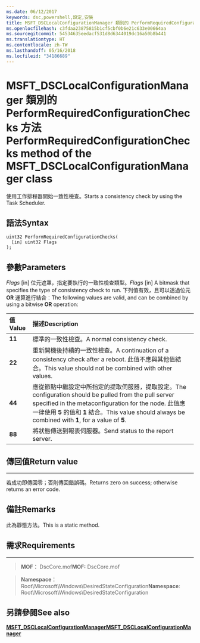 ```yaml
---
ms.date: 06/12/2017
keywords: dsc,powershell,設定,安裝
title: MSFT_DSCLocalConfigurationManager 類別的 PerformRequiredConfigurationChecks 方法
ms.openlocfilehash: c3fdaa23875815b1cf5cbf0b6e21c633e00664aa
ms.sourcegitcommit: 54534635eedacf531d8d6344019dc16a50b8b441
ms.translationtype: HT
ms.contentlocale: zh-TW
ms.lasthandoff: 05/16/2018
ms.locfileid: "34186689"
---
```

# <a name="performrequiredconfigurationchecks-method-of-the-msftdsclocalconfigurationmanager-class"></a><span data-ttu-id="5a9cf-103">MSFT_DSCLocalConfigurationManager 類別的 PerformRequiredConfigurationChecks 方法</span><span class="sxs-lookup"><span data-stu-id="5a9cf-103">PerformRequiredConfigurationChecks method of the MSFT_DSCLocalConfigurationManager class</span></span>

<span data-ttu-id="5a9cf-104">使用工作排程器開始一致性檢查。</span><span class="sxs-lookup"><span data-stu-id="5a9cf-104">Starts a consistency check by using the Task Scheduler.</span></span>

<a name="syntax"></a><span data-ttu-id="5a9cf-105">語法</span><span class="sxs-lookup"><span data-stu-id="5a9cf-105">Syntax</span></span>
------

```mof
uint32 PerformRequiredConfigurationChecks(
  [in] uint32 Flags
);
```

<a name="parameters"></a><span data-ttu-id="5a9cf-106">參數</span><span class="sxs-lookup"><span data-stu-id="5a9cf-106">Parameters</span></span>
----------

<span data-ttu-id="5a9cf-107">*Flags* \[in\] 位元遮罩，指定要執行的一致性檢查類型。</span><span class="sxs-lookup"><span data-stu-id="5a9cf-107">*Flags* \[in\] A bitmask that specifies the type of consistency check to run.</span></span> <span data-ttu-id="5a9cf-108">下列值有效，且可以透過位元 **OR** 運算進行結合︰</span><span class="sxs-lookup"><span data-stu-id="5a9cf-108">The following values are valid, and can be combined by using a bitwise **OR** operation:</span></span>

|<span data-ttu-id="5a9cf-109">值</span><span class="sxs-lookup"><span data-stu-id="5a9cf-109">Value</span></span> |<span data-ttu-id="5a9cf-110">描述</span><span class="sxs-lookup"><span data-stu-id="5a9cf-110">Description</span></span> |
|:--- |:---|
|<span data-ttu-id="5a9cf-111">**1**</span><span class="sxs-lookup"><span data-stu-id="5a9cf-111">**1**</span></span> | <span data-ttu-id="5a9cf-112">標準的一致性檢查。</span><span class="sxs-lookup"><span data-stu-id="5a9cf-112">A normal consistency check.</span></span> |
|<span data-ttu-id="5a9cf-113">**2**</span><span class="sxs-lookup"><span data-stu-id="5a9cf-113">**2**</span></span> | <span data-ttu-id="5a9cf-114">重新開機後持續的一致性檢查。</span><span class="sxs-lookup"><span data-stu-id="5a9cf-114">A continuation of a consistency check after a reboot.</span></span> <span data-ttu-id="5a9cf-115">此值不應與其他值結合。</span><span class="sxs-lookup"><span data-stu-id="5a9cf-115">This value should not be combined with other values.</span></span> |
|<span data-ttu-id="5a9cf-116">**4**</span><span class="sxs-lookup"><span data-stu-id="5a9cf-116">**4**</span></span> | <span data-ttu-id="5a9cf-117">應從節點中繼設定中所指定的提取伺服器，提取設定。</span><span class="sxs-lookup"><span data-stu-id="5a9cf-117">The configuration should be pulled from the pull server specified in the metaconfiguration for the node.</span></span> <span data-ttu-id="5a9cf-118">此值應一律使用 **5** 的值和 **1** 結合。</span><span class="sxs-lookup"><span data-stu-id="5a9cf-118">This value should always be combined with **1**, for a value of **5**.</span></span> |
|<span data-ttu-id="5a9cf-119">**8**</span><span class="sxs-lookup"><span data-stu-id="5a9cf-119">**8**</span></span> | <span data-ttu-id="5a9cf-120">將狀態傳送到報表伺服器。</span><span class="sxs-lookup"><span data-stu-id="5a9cf-120">Send status to the report server.</span></span> |

## <a name="return-value"></a><span data-ttu-id="5a9cf-121">傳回值</span><span class="sxs-lookup"><span data-stu-id="5a9cf-121">Return value</span></span>
------------

<span data-ttu-id="5a9cf-122">若成功即傳回零；否則傳回錯誤碼。</span><span class="sxs-lookup"><span data-stu-id="5a9cf-122">Returns zero on success; otherwise returns an error code.</span></span>

## <a name="remarks"></a><span data-ttu-id="5a9cf-123">備註</span><span class="sxs-lookup"><span data-stu-id="5a9cf-123">Remarks</span></span>

<span data-ttu-id="5a9cf-124">此為靜態方法。</span><span class="sxs-lookup"><span data-stu-id="5a9cf-124">This is a static method.</span></span>

## <a name="requirements"></a><span data-ttu-id="5a9cf-125">需求</span><span class="sxs-lookup"><span data-stu-id="5a9cf-125">Requirements</span></span>
------------
><span data-ttu-id="5a9cf-126">**MOF：** DscCore.mof</span><span class="sxs-lookup"><span data-stu-id="5a9cf-126">**MOF:** DscCore.mof</span></span>

><span data-ttu-id="5a9cf-127">**Namespace**：Root\Microsoft\Windows\DesiredStateConfiguration</span><span class="sxs-lookup"><span data-stu-id="5a9cf-127">**Namespace**: Root\Microsoft\Windows\DesiredStateConfiguration</span></span>


## <a name="see-also"></a><span data-ttu-id="5a9cf-128">另請參閱</span><span class="sxs-lookup"><span data-stu-id="5a9cf-128">See also</span></span>


[<span data-ttu-id="5a9cf-129">**MSFT_DSCLocalConfigurationManager**</span><span class="sxs-lookup"><span data-stu-id="5a9cf-129">**MSFT_DSCLocalConfigurationManager**</span></span>](msft-dsclocalconfigurationmanager.md)